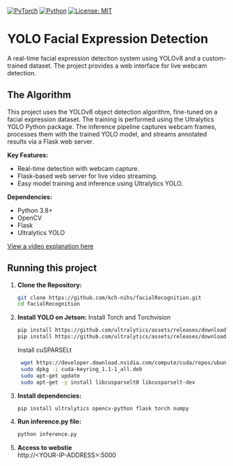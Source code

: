 [![PyTorch](https://img.shields.io/badge/Made%20with-PyTorch-EE4C2C?logo=pytorch)](https://pytorch.org/)
[![Python](https://img.shields.io/badge/Python-3.8%2B-blue?logo=python)](https://www.python.org/)
[![License: MIT](https://img.shields.io/badge/License-MIT-yellow.svg)](https://opensource.org/licenses/MIT)

# YOLO Facial Expression Detection
A real-time facial expression detection system using YOLOv8 and a custom-trained dataset. The project provides a web interface for live webcam detection.

## The Algorithm
This project uses the YOLOv8 object detection algorithm, fine-tuned on a facial expression dataset. The training is performed using the Ultralytics YOLO Python package. The inference pipeline captures webcam frames, processes them with the trained YOLO model, and streams annotated results via a Flask web server.

**Key Features:**
- Real-time detection with webcam capture.
- Flask-based web server for live video streaming.
- Easy model training and inference using Ultralytics YOLO.

**Dependencies:**
- Python 3.8+
- OpenCV
- Flask
- Ultralytics YOLO

[View a video explanation here](https://youtu.be/Mef8XdRZyS4)

## Running this project

1. **Clone the Repository:**
    ```bash
    git clone https://github.com/kch-nihs/facialRecognition.git
    cd facialRecognition

2. **Install YOLO on Jetson:**
   Install Torch and Torchvision
   ```bash
   pip install https://github.com/ultralytics/assets/releases/download/v0.0.0/torch-2.5.0a0+872d972e41.nv24.08-cp310-cp310-linux_aarch64.whl
   pip install https://github.com/ultralytics/assets/releases/download/v0.0.0/torchvision-0.20.0a0+afc54f7-cp310-cp310-linux_aarch64.whl
   ```

   Install cuSPARSELt
   ```bash
    wget https://developer.download.nvidia.com/compute/cuda/repos/ubuntu2204/arm64/cuda-keyring_1.1-1_all.deb
    sudo dpkg -i cuda-keyring_1.1-1_all.deb
    sudo apt-get update
    sudo apt-get -y install libcusparselt0 libcusparselt-dev


3. **Install dependencies:**
   ```bash
   pip install ultralytics opencv-python flask torch numpy
4. **Run inference.py file:**
    ```bash
    python inference.py

5. **Access to webstie**  
    http://\<YOUR-IP-ADDRESS\>:5000
